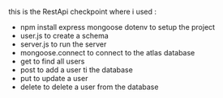 this is the RestApi checkpoint where i used :
- npm install express mongoose dotenv to setup the project
- user.js to create a schema
- server.js to run the server
- mongoose.connect to connect to the atlas database
- get to find all users
- post to add a user ti the database
- put to update a user
- delete to delete a user from the database
